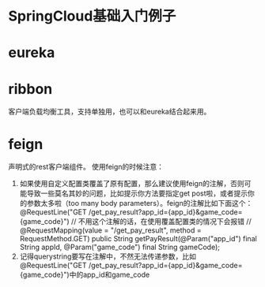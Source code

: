 SpringCloud基础入门例子
===
# eureka

# ribbon
客户端负载均衡工具，支持单独用，也可以和eureka结合起来用。

# feign
声明式的rest客户端组件。
使用feign的时候注意：
1. 如果使用自定义配置类覆盖了原有配置，那么建议使用feign的注解，否则可能导致一些莫名其妙的问题，比如提示你方法要指定get post啦，或者提示你的参数太多啦（too many body parameters）。feign的注解比如下面这个：
@RequestLine("GET /get_pay_result?app_id={app_id}&game_code={game_code}") // 不用这个注解的话，在使用覆盖配置类的情况下会报错
    // @RequestMapping(value = "/get_pay_result", method = RequestMethod.GET)
    public String getPayResult(@Param("app_id") final String appId,
            @Param("game_code") final String gameCode);
2. 记得querystring要写在注解中，不然无法传递参数，比如@RequestLine("GET /get_pay_result?app_id={app_id}&game_code={game_code}")中的app_id和game_code